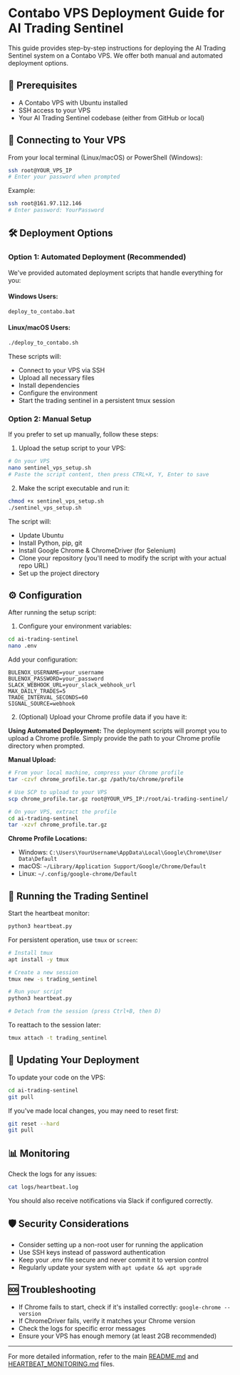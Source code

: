 # Contabo VPS Deployment Guide for AI Trading Sentinel

This guide provides step-by-step instructions for deploying the AI Trading Sentinel system on a Contabo VPS. We offer both manual and automated deployment options.

## 🚀 Prerequisites

- A Contabo VPS with Ubuntu installed
- SSH access to your VPS
- Your AI Trading Sentinel codebase (either from GitHub or local)

## 🔐 Connecting to Your VPS

From your local terminal (Linux/macOS) or PowerShell (Windows):

```bash
ssh root@YOUR_VPS_IP
# Enter your password when prompted
```

Example:
```bash
ssh root@161.97.112.146
# Enter password: YourPassword
```

## 🛠️ Deployment Options

### Option 1: Automated Deployment (Recommended)

We've provided automated deployment scripts that handle everything for you:

#### Windows Users:

```bash
deploy_to_contabo.bat
```

#### Linux/macOS Users:

```bash
./deploy_to_contabo.sh
```

These scripts will:
- Connect to your VPS via SSH
- Upload all necessary files
- Install dependencies
- Configure the environment
- Start the trading sentinel in a persistent tmux session

### Option 2: Manual Setup

If you prefer to set up manually, follow these steps:

1. Upload the setup script to your VPS:

```bash
# On your VPS
nano sentinel_vps_setup.sh
# Paste the script content, then press CTRL+X, Y, Enter to save
```

2. Make the script executable and run it:

```bash
chmod +x sentinel_vps_setup.sh
./sentinel_vps_setup.sh
```

The script will:
- Update Ubuntu
- Install Python, pip, git
- Install Google Chrome & ChromeDriver (for Selenium)
- Clone your repository (you'll need to modify the script with your actual repo URL)
- Set up the project directory

## ⚙️ Configuration

After running the setup script:

1. Configure your environment variables:

```bash
cd ai-trading-sentinel
nano .env
```

Add your configuration:
```
BULENOX_USERNAME=your_username
BULENOX_PASSWORD=your_password
SLACK_WEBHOOK_URL=your_slack_webhook_url
MAX_DAILY_TRADES=5
TRADE_INTERVAL_SECONDS=60
SIGNAL_SOURCE=webhook
```

2. (Optional) Upload your Chrome profile data if you have it:

**Using Automated Deployment:**
The deployment scripts will prompt you to upload a Chrome profile. Simply provide the path to your Chrome profile directory when prompted.

**Manual Upload:**
```bash
# From your local machine, compress your Chrome profile
tar -czvf chrome_profile.tar.gz /path/to/chrome/profile

# Use SCP to upload to your VPS
scp chrome_profile.tar.gz root@YOUR_VPS_IP:/root/ai-trading-sentinel/

# On your VPS, extract the profile
cd ai-trading-sentinel
tar -xzvf chrome_profile.tar.gz
```

**Chrome Profile Locations:**
- Windows: `C:\Users\YourUsername\AppData\Local\Google\Chrome\User Data\Default`
- macOS: `~/Library/Application Support/Google/Chrome/Default`
- Linux: `~/.config/google-chrome/Default`

## 🚀 Running the Trading Sentinel

Start the heartbeat monitor:

```bash
python3 heartbeat.py
```

For persistent operation, use `tmux` or `screen`:

```bash
# Install tmux
apt install -y tmux

# Create a new session
tmux new -s trading_sentinel

# Run your script
python3 heartbeat.py

# Detach from the session (press Ctrl+B, then D)
```

To reattach to the session later:

```bash
tmux attach -t trading_sentinel
```

## 🔄 Updating Your Deployment

To update your code on the VPS:

```bash
cd ai-trading-sentinel
git pull
```

If you've made local changes, you may need to reset first:

```bash
git reset --hard
git pull
```

## 📊 Monitoring

Check the logs for any issues:

```bash
cat logs/heartbeat.log
```

You should also receive notifications via Slack if configured correctly.

## 🛡️ Security Considerations

- Consider setting up a non-root user for running the application
- Use SSH keys instead of password authentication
- Keep your .env file secure and never commit it to version control
- Regularly update your system with `apt update && apt upgrade`

## 🆘 Troubleshooting

- If Chrome fails to start, check if it's installed correctly: `google-chrome --version`
- If ChromeDriver fails, verify it matches your Chrome version
- Check the logs for specific error messages
- Ensure your VPS has enough memory (at least 2GB recommended)

---

For more detailed information, refer to the main [README.md](./README.md) and [HEARTBEAT_MONITORING.md](./HEARTBEAT_MONITORING.md) files.
